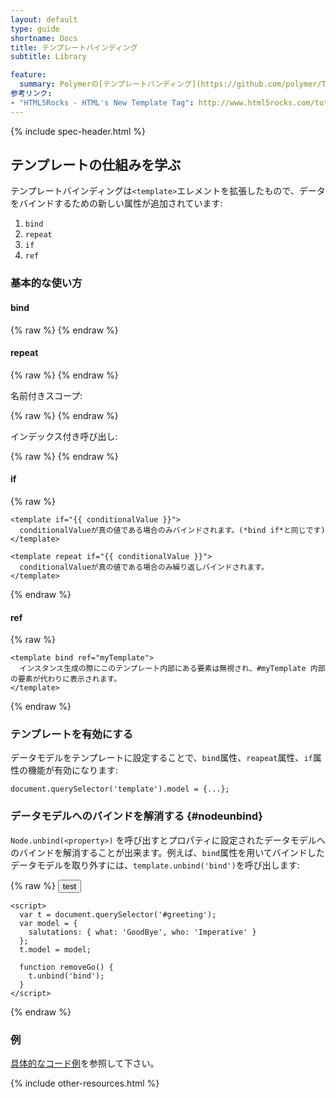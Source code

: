 ```yaml
---
layout: default
type: guide
shortname: Docs
title: テンプレートバインディング
subtitle: Library

feature:
  summary: Polymerの[テンプレートバンディング](https://github.com/polymer/TemplateBinding)ライブラリは、[HTML Template Element](http://www.w3.org/TR/html5/scripting-1.html#the-template-element)の機能を拡張したもので、JavaScriptで定義されたデータに紐付けられたコンテンツを生成、操作、削除できるようにしてあります。Polymer内部のみならず、単独でも便利なライブラリです。
参考リンク:
- "HTML5Rocks - HTML's New Template Tag": http://www.html5rocks.com/tutorials/webcomponents/template/
---
```


{% include spec-header.html %}

## テンプレートの仕組みを学ぶ

テンプレートバインディングは`<template>`エレメントを拡張したもので、データをバインドするための新しい属性が追加されています:

1. `bind`
1. `repeat`
1. `if`
1. `ref`

### 基本的な使い方

#### bind

{% raw %}
    <template bind="{{ singleton }}">
      配列でないモデルデータsingletonにバインドされたインスタンスを作ります
    </template>
{% endraw %}

#### repeat

{% raw %}
    <template repeat="{{ collection }}">
      配列内の各要素ごとにバインドされたインスタンスを作ります。
    </template>
{% endraw %}

名前付きスコープ:

{% raw %}
    <template repeat="{{ user in users }}">
      {{user.name}}
    </template>
{% endraw %}

インデックス付き呼び出し:

{% raw %}
    <template repeat="{{ foo, i in foos }}">
      <template repeat="{{ value, j in foo }}">
        {{ i }}:{{ j }}. {{ value }}
      </template>
    </template>
{% endraw %}

#### if

{% raw %}
    <template bind if="{{ conditionalValue }}">
      conditionalValueが真の値である場合のみバインドされます。
    </template>

    <template if="{{ conditionalValue }}">
      conditionalValueが真の値である場合のみバインドされます。(*bind if*と同じです)
    </template>

    <template repeat if="{{ conditionalValue }}">
      conditionalValueが真の値である場合のみ繰り返しバインドされます。
    </template>
{% endraw %}

#### ref

{% raw %}
    <template id="myTemplate">
      ref属性でこのテンプレートを参照している別のテンプレート内で使われます。
    </template>

    <template bind ref="myTemplate">
      インスタンス生成の際にこのテンプレート内部にある要素は無視され、#myTemplate 内部の要素が代わりに表示されます。
    </template>
{% endraw %}

### テンプレートを有効にする

データモデルをテンプレートに設定することで、`bind`属性、`reapeat`属性、`if`属性の機能が有効になります:

    document.querySelector('template').model = {...};

### データモデルへのバインドを解消する {#nodeunbind}

`Node.unbind(<property>)` を呼び出すとプロパティに設定されたデータモデルへのバインドを解消することが出来ます。例えば、`bind`属性を用いてバインドしたデータモデルを取り外すには、`template.unbind('bind')`を呼び出します:

{% raw %}
    <button onclick="removeGo()">test</button>
    <template id="greeting" bind="{{ salutations }}">
      Hello, {{who}} - {{what}}
    </template>

    <script>
      var t = document.querySelector('#greeting');
      var model = {
        salutations: { what: 'GoodBye', who: 'Imperative' }
      };
      t.model = model;

      function removeGo() {
        t.unbind('bind');
      }
    </script>
{% endraw %}

### 例

[具体的なコード例](https://github.com/Polymer/TemplateBinding/tree/master/examples/how_to)を参照して下さい。

{% include other-resources.html %}
